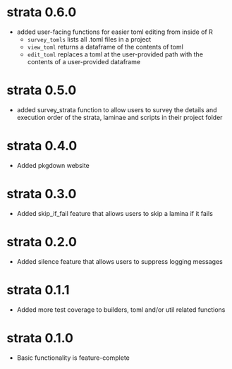# strata 0.6.0

- added user-facing functions for easier toml editing from inside of R
  - `survey_tomls` lists all .toml files in a project
  - `view_toml` returns a dataframe of the contents of toml
  - `edit_toml` replaces a toml at the user-provided path with the contents of a
  user-provided dataframe

# strata 0.5.0

- added survey_strata function to allow users to survey the details and 
execution order of the strata, laminae and scripts in their project folder

# strata 0.4.0

* Added pkgdown website 

# strata 0.3.0

* Added skip_if_fail feature that allows users to skip a lamina if it fails
# strata 0.2.0

* Added silence feature that allows users to suppress logging messages

# strata 0.1.1

* Added more test coverage to builders, toml and/or util related functions

# strata 0.1.0

* Basic functionality is feature-complete
